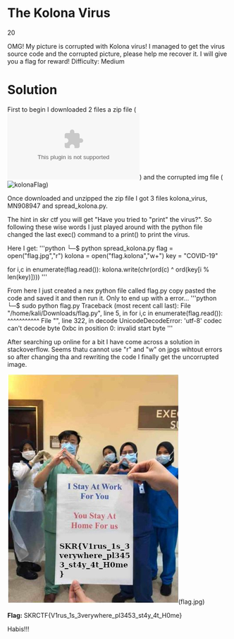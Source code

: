 # The Kolona Virus
20

OMG! My picture is corrupted with Kolona virus! I managed to get the virus source code and the corrupted picture, please help me recover it. I will give you a flag for reward!
Difficulty: Medium



# Solution

First to begin I downloaded 2 files a zip file (![TheKolonaVirus](The_Kolona_Virus.zip)) and the corrupted img file (![kolonaFlag](flag.kolona))

Once downloaded and unzipped the zip file I got 3 files kolona_virus, MN908947 and spread_kolona.py.

The hint in skr ctf you will get "Have you tried to "print" the virus?". So following these wise words I just played around with the python file changed the last exec() command to a print() to print the virus.

Here I get:
'''python
└─$ python spread_kolona.py
flag = open("flag.jpg","r")
kolona = open("flag.kolona","w+")
key = "COVID-19"

for i,c in enumerate(flag.read()):
        kolona.write(chr(ord(c) ^ ord(key[i % len(key)])))
'''

From here I just created a nex python file called flag.py copy pasted the code and saved it and then run it. Only to end up with a error...
'''python
└─$ sudo python flag.py 
Traceback (most recent call last):
  File "/home/kali/Downloads/flag.py", line 5, in <module>
    for i,c in enumerate(flag.read()):
                         ^^^^^^^^^^^
  File "<frozen codecs>", line 322, in decode
UnicodeDecodeError: 'utf-8' codec can't decode byte 0xbc in position 0: invalid start byte
'''

After searching up online for a bit I have come across a solution in stackoverflow. Seems thatu cannot use "r" and "w" on jpgs wihtout errors so after changing tha and rewriting the code I finally get the uncorrupted image. 

![flag](flag.jpg)(flag.jpg)


**Flag:** SKRCTF{V1rus_1s_3verywhere_pl3453_st4y_4t_H0me}

Habis!!!
